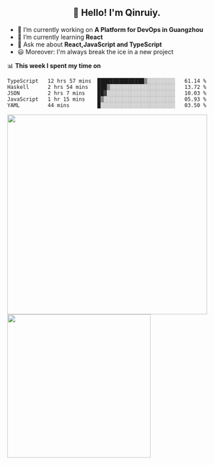 <h2 align="center">👋 Hello! I'm Qinruiy.</h2>


- 🔭 I’m currently working on **A Platform for DevOps in Guangzhou**
- 🌱 I’m currently learning **React**
- 💬 Ask me about **React,JavaScript and TypeScript**
- 😃 Moreover: I'm always break the ice in a new project

📊 **This week I spent my time on**

<!--START_SECTION:waka-->
```text
TypeScript   12 hrs 57 mins  ███████████████▒░░░░░░░░░   61.14 % 
Haskell      2 hrs 54 mins   ███▒░░░░░░░░░░░░░░░░░░░░░   13.72 % 
JSON         2 hrs 7 mins    ██▓░░░░░░░░░░░░░░░░░░░░░░   10.03 % 
JavaScript   1 hr 15 mins    █▒░░░░░░░░░░░░░░░░░░░░░░░   05.93 % 
YAML         44 mins         █░░░░░░░░░░░░░░░░░░░░░░░░   03.50 % 
```
<!--END_SECTION:waka-->

<p>
<img align="left" width="460" src="https://github-readme-stats.vercel.app/api?username=Qinruiy&custom_title=Qrinruiy's Github Stats&theme=graywhite&hide_border=true"/> <img align="left" width="330" src="https://github-readme-stats.vercel.app/api/top-langs/?username=Qinruiy&layout=compact&theme=graywhite&hide_border=true"/>
</p>
